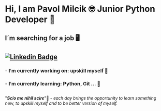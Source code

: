 # Hi, I am Pavol Milcik :nerd_face: Junior Python Developer :snake: 

## I´m searching for a job :desktop_computer:

## [![Linkedin Badge](https://img.shields.io/badge/LinkedIn-0077B5?style=for-the-badge&logo=linkedin&logoColor=white)](https://www.linkedin.com/in/pavol-mil%C4%8D%C3%ADk-422794170/)

### - I’m currently working on: upskill myself :brain:

### - I’m currently learning: Python, Git ... :battery:

##

"***Scio me nihil scire***"📖 *- each day brings the opportunity to learn something new, to upskill myself and to be better version of myself.*
